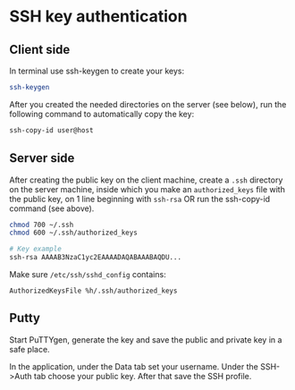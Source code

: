 # SSH key authentication

## Client side

In terminal use ssh-keygen to create your keys:

```bash
ssh-keygen
```

After you created the needed directories on the server (see below), run the following command to automatically copy the key:

```bash
ssh-copy-id user@host
```

## Server side

After creating the public key on the client machine, create a `.ssh` directory on the server machine, inside which you make an `authorized_keys` file with the public key, on 1 line beginning with `ssh-rsa` OR run the ssh-copy-id command (see above).

```bash
chmod 700 ~/.ssh
chmod 600 ~/.ssh/authorized_keys

# Key example
ssh-rsa AAAAB3NzaC1yc2EAAAADAQABAAABAQDU...
```

Make sure `/etc/ssh/sshd_config` contains:
```
AuthorizedKeysFile %h/.ssh/authorized_keys
```

## Putty
Start PuTTYgen, generate the key and save the public and private key in a safe place.

In the application, under the Data tab set your username. Under the SSH->Auth tab choose your public key. After that save the SSH profile.